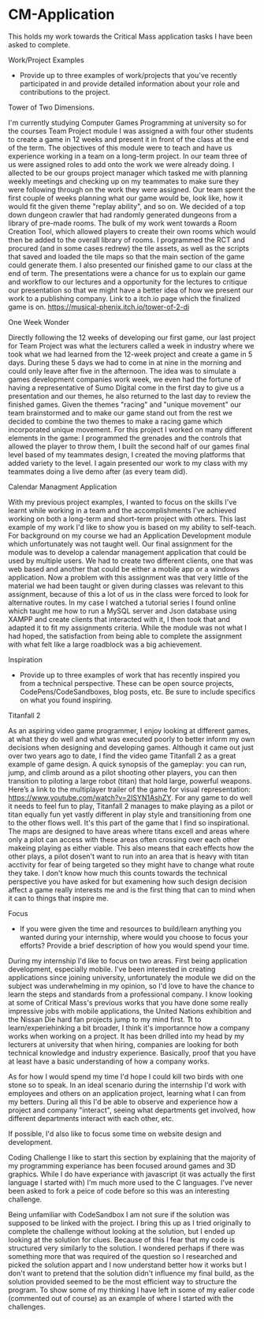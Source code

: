 # CM-Application
This holds my work towards the Critical Mass application tasks I have been asked to complete.

Work/Project Examples
- Provide up to three examples of work/projects that you've recently participated in and provide detailed information about your role and contributions to the project.

Tower of Two Dimensions.

I'm currently studying Computer Games Programming at university so for the courses Team Project module I was assigned a with four other students to create a game in 12 weeks and present it in front of the class at the end of the term. The objectives of this module were to teach and have us experience working in a team on a long-term project. In our team three of us were assigned roles to add onto the work we were already doing. I allected to be our groups project manager which tasked me with planning weekly meetings and checking up on my teammates to make sure they were following through on the work they were assigned. 
Our team spent the first couple of weeks planning what our game would be, look like, how it would fit the given theme "replay ability", and so on. We decided of a top down dungeon crawler that had randomly generated dungeons from a library of pre-made rooms. The bulk of my work went towards a Room Creation Tool, which allowed players to create their own rooms which would then be added to the overall library of rooms. I programmed the RCT and procured (and in some cases redrew) the tile assets, as well as the scripts that saved and loaded the tile maps so that the main section of the game could generate them. I also presented our finished game to our class at the end of term. The presentations were a chance for us to explain our game and workflow to our lectures and a opportunity for the lectures to critique our presentation so that we might have a better idea of how we present our work to a publishing company.
Link to a itch.io page which the finalized game is on. https://musical-phenix.itch.io/tower-of-2-di

One Week Wonder

Directly following the 12 weeks of developing our first game, our last project for Team Project was what the lecturers called a week in industry where we took what we had learned from the 12-week project and create a game in 5 days. During these 5 days we had to come in at nine in the morning and could only leave after five in the afternoon. The idea was to simulate a games development companies work week, we even had the fortune of having a representative of Sumo Digital come in the first day to give us a presentation and our themes, he also returned to the last day to review the finished games. Given the themes "racing" and "unique movement" our team brainstormed and to make our game stand out from the rest we decided to combine the two themes to make a racing game which incorporated unique movement. For this project I worked on many different elements in the game: I programmed the grenades and the controls that allowed the player to throw them, I built the second half of our games final level based of my teammates design, I created the moving platforms that added variety to the level.
I again presented our work to my class with my teammates doing a live demo after (as every team did).


Calendar Managment Application

With my previous project examples, I wanted to focus on the skills I've learnt while working in a team and the accomplishments I've achieved working on both a long-term and short-term project with others. This last example of my work I'd like to show you is based on my ability to self-teach. For background on my course we had an Application Development module which unfortunately was not taught well. Our final assignment for the module was to develop a calendar management application that could be used by multiple users. We had to create two different clients, one that was web based and another that could be either a mobile app or a windows application. Now a problem with this assignment was that very little of the material we had been taught or given during classes was relevant to this assignment, because of this a lot of us in the class were forced to look for alternative routes. In my case I watched a tutorial series I found online which taught me how to run a MySQL server and Json database using XAMPP and create clients that interacted with it, I then took that and adapted it to fit my assignments criteria. While the module was not what I had hoped, the satisfaction from being able to complete the assignment with what felt like a large roadblock was a big achievement.


Inspiration
- Provide up to three examples of work that has recently inspired you from a technical perspective. These can be open source projects, CodePens/CodeSandboxes, blog posts, etc. Be sure to include specifics on what you found inspiring.

Titanfall 2

As an aspiring video game programmer, I enjoy looking at different games, at what they do well and what was executed poorly to better inform my own decisions when designing and developing games.
Although it came out just over two years ago to date, I find the video game Titanfall 2 as a great example of game design. A quick synopsis of the gameplay: you can run, jump, and climb around as a pilot shooting other players, you can then transition to piloting a large robot (titan) that hold large, powerful weapons. Here’s a link to the multiplayer trailer of the game for visual representation: https://www.youtube.com/watch?v=2ISYN1AshZY. For any game to do well it needs to feel fun to play, Titanfall 2 manages to make playing as a pilot or titan equally fun yet vastly different in play style and transitioning from one to the other flows well. It's this part of the game that I find so inspirational. The maps are designed to have areas where titans excell and areas where only a pilot can access with these areas often crossing over each other makeing playing as either viable. This also means that each effects how the other plays, a pilot dosen't want to run into an area that is heavy with titan acctivity for fear of being targeted so they might have to change what route they take. I don't know how much this counts towards the technical perspective you have asked for but examening how such design decision affect a game really interests me and is the first thing that can to mind when it can to things that inspire me.



Focus
- If you were given the time and resources to build/learn anything you wanted during your internship, where would you choose to focus your efforts? Provide a brief description of how you would spend your time.

During my internship I'd like to focus on two areas.
First being application development, especially mobile. I've been interested in creating applications since joining university, unfortunately the module we did on the subject was underwhelming in my opinion, so I'd love to have the chance to learn the steps and standards from a professional company. I know looking at some of Critical Mass's previous works that you have done some really impressive jobs with mobile applications, the United Nations exhibition and the Nissan Die hard fan projects jump to my mind first.
Tt to learn/experiehinking a bit broader, I think it's importannce how a company works when working on a project. It has been drilled into my head by my lecturers at university that when hiring, companies are looking for both technical knowledge and industry experience. Basically, proof that you have at least have a basic understanding of how a company works.

As for how I would spend my time I'd hope I could kill two birds with one stone so to speak. In an ideal scenario during the internship I'd work with employees and others on an application project, learning what I can from my betters. During all this I'd be able to observe and experience how a project and company "interact", seeing what departments get involved, how different departments interact with each other, etc.

If possible, I'd also like to focus some time on website design and development.


Coding Challenge
I like to start this section by explaining that the majority of my programming experiance has been focused around games and 3D graphics. While I do have experiance with javascript (it was actually the first language I started with) I'm much more used to the C languages. I've never been asked to fork a peice of code before so this was an interesting challenge.

Being unfamiliar with CodeSandbox I am not sure if the solution was supposed to be linked with the project. I bring this up as I tried originally to complete the challenge without looking at the solution, but I ended up looking at the solution for clues. Because of this I fear that my code is structured very similarly to the solution. I wondered perhaps if there was something more that was required of the question so I researched and picked the solution appart and I now understand better how it works but I don't want to pretend that the solution didn't influence my final build, as the solution provided seemed to be the most efficient way to structure the program. To show some of my thinking I have left in some of my ealier code (commented out of course) as an example of where I started with the challenges.


